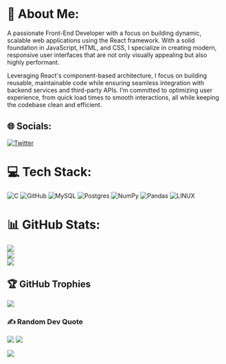 # 💫 About Me:
A passionate Front-End Developer with a focus on building dynamic, scalable web applications using the React framework. With a solid foundation in JavaScript, HTML, and CSS, I specialize in creating modern, responsive user interfaces that are not only visually appealing but also highly performant.

Leveraging React's component-based architecture, I focus on building reusable, maintainable code while ensuring seamless integration with backend services and third-party APIs. I’m committed to optimizing user experience, from quick load times to smooth interactions, all while keeping the codebase clean and efficient.


## 🌐 Socials:
[![Twitter](https://img.shields.io/badge/Twitter-%231DA1F2.svg?logo=Twitter&logoColor=white)](https://twitter.com/@samuel_wangechi) 

# 💻 Tech Stack:
![C](https://img.shields.io/badge/c-%2300599C.svg?style=plastic&logo=c&logoColor=white) ![GitHub](https://img.shields.io/badge/GitHub-%23121011.svg?style=plastic&logo=github&logoColor=white) ![MySQL](https://img.shields.io/badge/mysql-%2300f.svg?style=plastic&logo=mysql&logoColor=white) ![Postgres](https://img.shields.io/badge/postgres-%23316192.svg?style=plastic&logo=postgresql&logoColor=white) ![NumPy](https://img.shields.io/badge/numpy-%23013243.svg?style=plastic&logo=numpy&logoColor=white) ![Pandas](https://img.shields.io/badge/pandas-%23150458.svg?style=plastic&logo=pandas&logoColor=white) ![LINUX](https://img.shields.io/badge/Linux-FCC624?style=plastic&logo=linux&logoColor=black)
# 📊 GitHub Stats:
![](https://github-readme-stats.vercel.app/api?username=AVATARXAANG&theme=vue-dark&hide_border=false&include_all_commits=false&count_private=false)<br/>
![](https://github-readme-streak-stats.herokuapp.com/?user=AVATARXAANG&theme=vue-dark&hide_border=false)<br/>
![](https://github-readme-stats.vercel.app/api/top-langs/?username=AVATARXAANG&theme=vue-dark&hide_border=false&include_all_commits=false&count_private=false&layout=compact)

## 🏆 GitHub Trophies
![](https://github-profile-trophy.vercel.app/?username=AVATARXAANG&theme=radical&no-frame=false&no-bg=true&margin-w=4)

### ✍️ Random Dev Quote
![](https://quotes-github-readme.vercel.app/api?type=vetical&theme=tokyonight)
[![](https://visitcount.itsvg.in/api?id=AVATARXAANG&icon=1&color=0)](https://visitcount.itsvg.in)
<!-- Proudly created with GPRM ( https://gprm.itsvg.in ) -->
<a href="https://visitcount.itsvg.in">
  <img src="https://visitcount.itsvg.in/api?id=AVATARXAANG&label=Profile%20Views&icon=8&pretty=false" />
</a>
